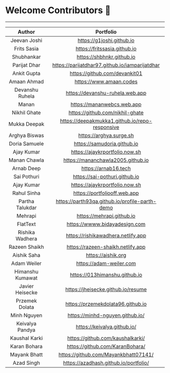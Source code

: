 # Welcome Contributors 🙏

---

| Author | Portfolio |
| :---: | :---: |
| Jeevan Joshi | https://g1joshi.github.io |
| Frits Sasia | https://fritssasia.github.io |
| Shubhankar | https://shbhnkr.github.io |
| Parijat Dhar | https://parijatdhar97.github.io/iamparijatdhar |
| Ankit Gupta | https://github.com/devankit01 |
| Amaan Ahmad | https://www.amaan.codes |
| Devanshu Ruhela| https://devanshu-ruhela.web.app |
| Manan | https://mananwebcs.web.app |
| Nikhil Ghate | https://github.com/nikhil-ghate |
| Mukka Deepak | https://deepakmukka1.github.io/repo-responsive |
| Arghya Biswas | https://arghya.surge.sh |
| Doria Samuele | https://samudoria.github.io |
| Ajay Kumar | https://ajaykrportfolio.now.sh |
| Manan Chawla | https://mananchawla2005.github.io |
| Arnab Deep | https://arnab16.tech |
| Sai Pothuri | https://sai-pothuri.github.io |
| Ajay Kumar | https://ajaykrportfolio.now.sh |
| Rahul Sinha | https://portfoliooff.web.app |
| Partha Talukdar | https://parth93qa.github.io/profile-parth-demo |
| Mehrapi | https://mehrapi.github.io | 
| FlatText | https://wwww.bidayadesign.com |
| Rishika Wadhera | https://rishikawadhera.netlify.app |
| Razeen Shaikh | https://razeen-shaikh.netlify.app |
| Aishik Saha | https://aishik.org |
| Adam Weiler | https://adam-weiler.com |
| Himanshu Kumawat | https://013himanshu.github.io |
| Javier Heisecke | https://jheisecke.github.io/resume |
| Przemek Dolata | https://przemekdolata96.github.io |
| Minh Nguyen | https://minhd-nguyen.github.io/ |
| Keivalya Pandya | https://keivalya.github.io/ |
| Kaushal Karki | https://github.com/kaushalkarki/ |
| Karan Bohara | https://github.com/KaranBohara/ |
| Mayank Bhatt | https://github.com/Mayankbhatt07141/ |
| Azad Singh | https://azadhash.github.io/portfolio/ |
